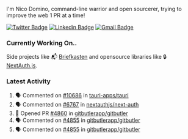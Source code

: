 
I'm Nico Domino, command-line warrior and open sourcerer, trying to improve the web 1 PR at a time!

[![Twitter Badge](https://img.shields.io/badge/-@ndom91-1ca0f1?style=flat-square&labelColor=1ca0f1&logo=twitter&logoColor=white&link=https://twitter.com/ndom91)](https://twitter.com/ndom91) [![Linkedin Badge](https://img.shields.io/badge/-ndom91-blue?style=flat-square&logo=Linkedin&logoColor=white&link=https://www.linkedin.com/in/ndom91/)](https://www.linkedin.com/in/ndom91/) [![Gmail Badge](https://img.shields.io/badge/-yo@ndo.dev-c14438?style=flat-square&logo=mail.ru&logoColor=white&link=mailto:yo@ndo.dev)](mailto:yo@ndo.dev)

### Currently Working On..

Side projects like 📬 [Briefkasten](https://briefkastenhq.com) and opensource libraries like 🔒 [NextAuth.js](https://github.com/nextauthjs/next-auth).

<!--START_SECTION_PROFILE_VIEWS:readme-info-->
<!--END_SECTION_PROFILE_VIEWS:readme-info-->

<!--START_SECTION_DAILY_COMMIT:readme-info-->
<!--END_SECTION_DAILY_COMMIT:readme-info-->

<!--START_SECTION_WEEKLY_COMMIT:readme-info-->
<!--END_SECTION_WEEKLY_COMMIT:readme-info-->

### Latest Activity

<!--START_SECTION:activity-->
1. 🗣 Commented on [#10686](https://github.com/tauri-apps/tauri/issues/10686#issuecomment-2339512554) in [tauri-apps/tauri](https://github.com/tauri-apps/tauri)
2. 🗣 Commented on [#6767](https://github.com/nextauthjs/next-auth/pull/6767#issuecomment-2339509136) in [nextauthjs/next-auth](https://github.com/nextauthjs/next-auth)
3. 💪 Opened PR [#4860](https://github.com/gitbutlerapp/gitbutler/pull/4860) in [gitbutlerapp/gitbutler](https://github.com/gitbutlerapp/gitbutler)
4. 🗣 Commented on [#4855](https://github.com/gitbutlerapp/gitbutler/pull/4855#issuecomment-2337636668) in [gitbutlerapp/gitbutler](https://github.com/gitbutlerapp/gitbutler)
5. 🗣 Commented on [#4855](https://github.com/gitbutlerapp/gitbutler/pull/4855#issuecomment-2337518599) in [gitbutlerapp/gitbutler](https://github.com/gitbutlerapp/gitbutler)
<!--END_SECTION:activity-->
